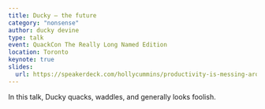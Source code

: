 ```yaml
---
title: Ducky – the future
category: "nonsense"
author: ducky devine
type: talk
event: QuackCon The Really Long Named Edition
location: Toronto
keynote: true
slides:
  url: https://speakerdeck.com/hollycummins/productivity-is-messing-around-and-having-fun
---
```


In this talk, Ducky quacks, waddles, and generally looks foolish.
